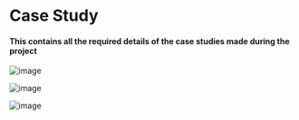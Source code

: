 # Case Study

#### This contains all the required details of the case studies made during the project

![image](https://user-images.githubusercontent.com/46928815/154835682-ab03a74b-fb73-40a4-87e8-c5ed9a985ba0.png)

![image](https://user-images.githubusercontent.com/46928815/154835828-b97557b6-a948-47a7-9282-7aaf4877b310.png)

![image](https://user-images.githubusercontent.com/46928815/154835859-95bdd4c2-80ac-4ac1-b9e1-55b4c7ca3203.png)

